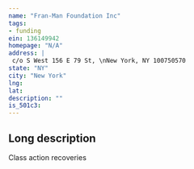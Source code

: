 ```yaml
---
name: "Fran-Man Foundation Inc"
tags:
- funding
ein: 136149942
homepage: "N/A"
address: |
 c/o S West 156 E 79 St, \nNew York, NY 100750570
state: "NY"
city: "New York"
lng: 
lat: 
description: ""
is_501c3: 
---
```


## Long description

Class action recoveries
